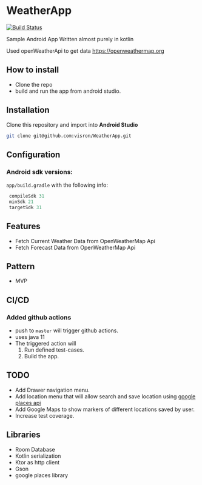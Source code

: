 # WeatherApp

[![Build Status](https://github.com/visron/WeatherApp/actions)](https://github.com/visron/WeatherApp)


Sample Android App Written almost purely in kotlin

Used openWeatherApi to get data https://openweathermap.org
 

## How to install
 - Clone the repo
 - build and run the app from android studio.

## Installation
Clone this repository and import into **Android Studio**
```bash
git clone git@github.com:visron/WeatherApp.git
```

## Configuration
### Android sdk versions:
`app/build.gradle` with the following info:
```gradle
 compileSdk 31
 minSdk 21
 targetSdk 31
```


## Features 
 - Fetch Current Weather Data from OpenWeatherMap Api 
 - Fetch Forecast Data from OpenWeatherMap Api

## Pattern
 - MVP 

## CI/CD
### Added github actions
  - push to <code>master</code> will trigger github actions.
  - uses java 11
  - The triggered action will
    1. Run defined test-cases.
    2. Build the app.
## TODO
  - Add Drawer navigation menu.
  - Add location menu that will allow search and save location using [google places api](https://developers.google.com/maps/documentation/places/android-sdk/config)
  - Add Google Maps to show markers of different locations saved by user.
  - Increase test coverage.

## Libraries

- Room Database
- Kotlin serialization
- Ktor as http client
- Gson
- google places library
